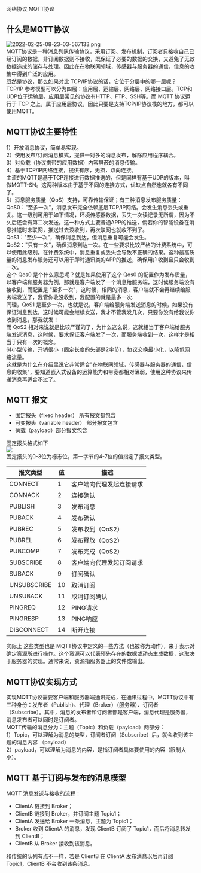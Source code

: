 网络协议 MQTT协议
<a name="g1Zfb"></a>
## 什么是MQTT协议
![2022-02-25-08-23-03-567133.png](https://cdn.nlark.com/yuque/0/2022/png/396745/1645748625923-d8352e14-333b-4db4-8edf-1476389709eb.png#clientId=u2596361f-e9f8-4&from=ui&id=u63eb340d&originHeight=632&originWidth=1080&originalType=binary&ratio=1&rotation=0&showTitle=false&size=2051706&status=done&style=shadow&taskId=u4ff0f317-1932-49cd-96c2-89fed56fc5d&title=)<br />MQTT协议是一种消息列队传输协议，采用订阅、发布机制，订阅者只接收自己已经订阅的数据，非订阅数据则不接收，既保证了必要的数据的交换，又避免了无效数据造成的储存与处理。因此在在物联网领域，传感器与服务器的通信，信息的收集中得到广泛的应用。<br />既然是协议，那么如果对比 TCP/IP协议的话，它位于分层中的哪一层呢？<br />TCP/IP 参考模型可以分为四层：应用层、运输层、网络层、网络接口层。TCP和UDP位于运输层，应用层常见的协议有HTTP、FTP、SSH等。而 MQTT 协议运行于 TCP 之上，属于应用层协议，因此只要是支持TCP/IP协议栈的地方，都可以使用MQTT。
<a name="Z2u3i"></a>
## MQTT协议主要特性
1）开放消息协议，简单易实现。<br />2）使用发布/订阅消息模式，提供一对多的消息发布，解除应用程序耦合。<br />3）对负载（协议携带的应用数据）内容屏蔽的消息传输。<br />4）基于TCP/IP网络连接，提供有序，无损，双向连接。<br />主流的MQTT是基于TCP连接进行数据推送的，但是同样有基于UDP的版本，叫做MQTT-SN。这两种版本由于基于不同的连接方式，优缺点自然也就各有不同了。<br />5）消息服务质量（QoS）支持，可靠传输保证；有三种消息发布服务质量：<br />QoS0："至多一次"，消息发布完全依赖底层TCP/IP网络。会发生消息丢失或重复。这一级别可用于如下情况，环境传感器数据，丢失一次读记录无所谓，因为不久后还会有第二次发送。这一种方式主要普通APP的推送，倘若你的智能设备在消息推送时未联网，推送过去没收到，再次联网也就收不到了。<br />QoS1："至少一次"，确保消息到达，但消息重复可能会发生。<br />QoS2："只有一次"，确保消息到达一次。在一些要求比较严格的计费系统中，可以使用此级别。在计费系统中，消息重复或丢失会导致不正确的结果。这种最高质量的消息发布服务还可以用于即时通讯类的APP的推送，确保用户收到且只会收到一次。<br />这个 Qos0 是个什么意思呢？就是如果使用了这个 Qos0 的配置作为发布质量，以客户端和服务器为例，那就是客户端发了一个消息给服务端，这时候服务端没有接收到，而配置是 "至多一次"，这时候，相同的消息，客户端就不会再继续给服务端发送了，我管你收没收到，我配置的就是最多一次.<br />同理，QoS1 是至少一次，也就是说，客户端给服务端发送消息的时候，如果没有保证消息到达，这时候可能会继续发送，我才不管我发几次，只要你没有给我说你收到消息，那我就发！<br />而 QoS2 相对来说就是比较严谨的了，为什么这么说，这就相当于客户端给服务端发送消息，这时候，要求保证客户端发了一次，而服务端收到一次，这样才是相当于只有一次的概念。<br />6)小型传输，开销很小（固定长度的头部是2字节），协议交换最小化，以降低网络流量。<br />这就是为什么在介绍里说它非常适合"在物联网领域，传感器与服务器的通信，信息的收集"，要知道嵌入式设备的运算能力和带宽都相对薄弱，使用这种协议来传递消息再适合不过了。
<a name="OldfO"></a>
## MQTT 报文

- 固定报头（fixed header） 所有报文都包含
- 可变报头（variable header） 部分报文包含
- 荷载（payload）部分报文包含

固定报头格式如下<br />![](https://cdn.nlark.com/yuque/0/2022/png/396745/1645748570303-56b81558-bb93-45b3-958d-0ba7ab1d8578.png#clientId=u2596361f-e9f8-4&from=paste&id=u7ddbf35f&originHeight=412&originWidth=810&originalType=url&ratio=1&rotation=0&showTitle=false&status=done&style=shadow&taskId=u0d1ef8de-4481-4af5-bc0c-4042e8bf1f7&title=)<br />固定报头的0-3位为标志位，第一字节的4-7位的值指定了报文类型。

| 报文类型 | 值 | 描述 |
| --- | --- | --- |
| CONNECT | 1 | 客户端向代理发起连接请求 |
| CONNACK | 2 | 连接确认 |
| PUBLISH | 3 | 发布消息 |
| PUBACK | 4 | 发布确认 |
| PUBREC | 5 | 发布收到（QoS2） |
| PUBREL | 6 | 发布释放（QoS2） |
| PUBCOMP | 7 | 发布完成（QoS2） |
| SUBSCRIBE | 8 | 客户端向代理发起订阅请求 |
| SUBACK | 9 | 订阅确认 |
| UNSUBSCRIBE | 10 | 取消订阅 |
| UNSUBACK | 11 | 取消订阅确认 |
| PINGREQ | 12 | PING请求 |
| PINGRESP | 13 | PING响应 |
| DISCONNECT | 14 | 断开连接 |

实际上 这些类型也是 MQTT协议中定义的一些方法（也被称为动作），来于表示对确定资源所进行操作。这个资源可以代表预先存在的数据或动态生成数据，这取决于服务器的实现。通常来说，资源指服务器上的文件或输出。
<a name="kGjFW"></a>
## MQTT协议实现方式
实现MQTT协议需要客户端和服务器端通讯完成，在通讯过程中，MQTT协议中有三种身份：发布者（Publish）、代理（Broker）（服务器）、订阅者（Subscribe）。其中，消息的发布者和订阅者都是客户端，消息代理是服务器，消息发布者可以同时是订阅者。<br />MQTT传输的消息分为：主题（Topic）和负载（payload）两部分：<br />1）Topic，可以理解为消息的类型，订阅者订阅（Subscribe）后，就会收到该主题的消息内容 （payload）<br />2）payload，可以理解为消息的内容，是指订阅者具体要使用的内容（限制大小）。
<a name="jyz5I"></a>
## MQTT 基于订阅与发布的消息模型
MQTT 消息发送与接收的流程：

- ClientA 链接到 Broker；
- ClientB 链接到 Broker，并订阅主题 Topic1；
- ClientA 发送给 Broker 一条消息，主题为 Topic1；
- Broker 收到 ClientA 的消息，发现 ClientB 订阅了 Topic1，而后将消息转发到 ClientB；
- ClientB 从 Broker 接收到该消息。

和传统的队列有点不一样，若是 ClientB 在 ClientA 发布消息以后再订阅 Topic1，ClientB 不会收到该条消息。
